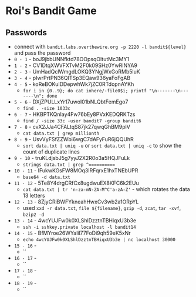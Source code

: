 Roi's Bandit Game
=================

## Passwords
* connect with `bandit.labs.overthewire.org -p 2220 -l bandit${level}` and pass the password
* `0 - 1` - boJ9jbbUNNfktd78OOpsqOltutMc3MY1
* `1 - 2` - CV1DtqXWVFXTvM2F0k09SHz0YwRINYA9
* `2 - 3` - UmHadQclWmgdLOKQ3YNgjWxGoRMb5luK
* `3 - 4` - pIwrPrtPN36QITSp3EQaw936yaFoFgAB
* `4 - 5` - koReBOKuIDDepwhWk7jZC0RTdopnAYKh
  * `for i in {0..9}; do cat inhere/-file0$i; printf "\n-------\n-------\n"; done`
* `5 - 6` - DXjZPULLxYr17uwoI01bNLQbtFemEgo7
  * `find . -size 1033c`
* `6 - 7` - HKBPTKQnIay4Fw76bEy8PVxKEDQRKTzs
  * `find / -size 33c -user bandit7 -group bandit6`
* `7 - 8` - cvX2JJa4CFALtqS87jk27qwqGhBM9plV
  * `cat data.txt | grep millionth`
* `8 - 9` - UsvVyFSfZZWbi6wgC7dAFyFuR6jQQUhR
  * `sort data.txt | uniq -u` or `sort data.txt | uniq -c` to show the count of duplicate lines
* `9 - 10` - truKLdjsbJ5g7yyJ2X2R0o3a5HQJFuLk
  * `strings data.txt | grep ^==========`
* `10 - 11` - IFukwKGsFW8MOq3IRFqrxE1hxTNEbUPR
  * `base64 -d data.txt`
* `11 - 12` - 5Te8Y4drgCRfCx8ugdwuEX8KFC6k2EUu
  * `cat data.txt | tr 'n-za-mN-ZA-M^C'a-zA-Z'` - which rotates the data 13 letters
* `12 - 13` - 8ZjyCRiBWFYkneahHwxCv3wb2a1ORpYL
  * used `xxd -r data.txt`, `file ${filename}`, `gzip -d`, `zcat`, `tar -xvf`, `bzip2 -d`
* `13 - 14` - 4wcYUJFw0k0XLShlDzztnTBHiqxU3b3e
  * `ssh -i sshkey.private localhost -l bandit14`
* `14 - 15` - BfMYroe26WYalil77FoDi9qh59eK5xNr
  * `echo 4wcYUJFw0k0XLShlDzztnTBHiqxU3b3e | nc localhost 30000`
* `15 - 16` -
  * ``
* `16 - 17` -
  * ``
* `17 - 18` -
  * ``
* `18 - 19` -
  * ``